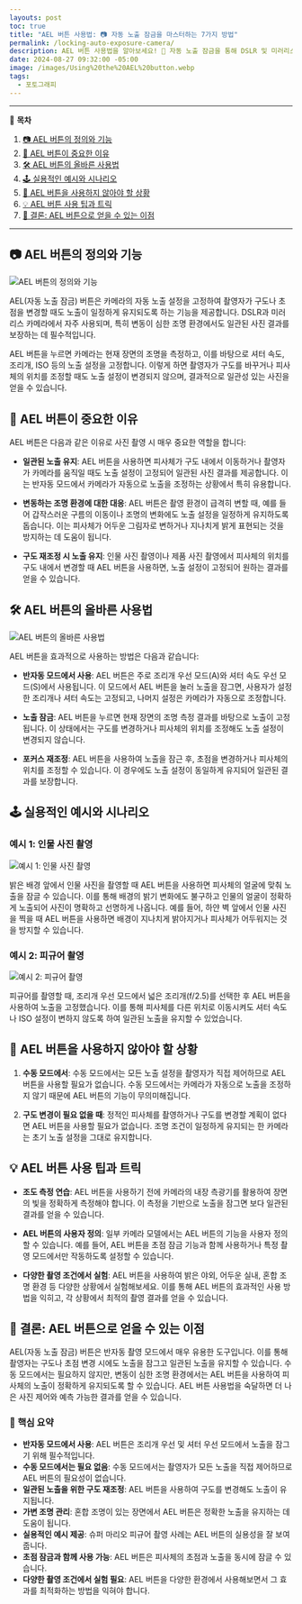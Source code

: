 ```yaml
---
layouts: post
toc: true
title: "AEL 버튼 사용법: 📷 자동 노출 잠금을 마스터하는 7가지 방법"
permalink: /locking-auto-exposure-camera/
description: AEL 버튼 사용법을 알아보세요! 🎯 자동 노출 잠금을 통해 DSLR 및 미러리스 카메라에서 📷 일관된 사진 결과를 얻는 방법을 소개합니다.
date: 2024-08-27 09:32:00 -05:00
image: /images/Using%20the%20AEL%20button.webp
tags:
  - 포토그래피
---
```

---

 📖 **목차**

1. [📷 AEL 버튼의 정의와 기능](#ael-%EB%B2%84%ED%8A%BC%EC%9D%98-%EC%A0%95%EC%9D%98%EC%99%80-%EA%B8%B0%EB%8A%A5)
2. [🎯 AEL 버튼이 중요한 이유](#ael-%EB%B2%84%ED%8A%BC%EC%9D%B4-%EC%A4%91%EC%9A%94%ED%95%9C-%EC%9D%B4%EC%9C%A0)
3. [🛠️ AEL 버튼의 올바른 사용법](#ael-%EB%B2%84%ED%8A%BC%EC%9D%98-%EC%98%AC%EB%B0%94%EB%A5%B8-%EC%82%AC%EC%9A%A9%EB%B2%95)
4. [🕹️ 실용적인 예시와 시나리오](#%EC%8B%A4%EC%9A%A9%EC%A0%81%EC%9D%B8-%EC%98%88%EC%8B%9C%EC%99%80-%EC%8B%9C%EB%82%98%EB%A6%AC%EC%98%A4)
5. [🚫 AEL 버튼을 사용하지 않아야 할 상황](#ael-%EB%B2%84%ED%8A%BC%EC%9D%84-%EC%82%AC%EC%9A%A9%ED%95%98%EC%A7%80-%EC%95%8A%EC%95%84%EC%95%BC-%ED%95%A0-%EC%83%81%ED%99%A9)
6. [💡 AEL 버튼 사용 팁과 트릭](#ael-%EB%B2%84%ED%8A%BC-%EC%82%AC%EC%9A%A9-%ED%8C%81%EA%B3%BC-%ED%8A%B8%EB%A6%AD)
7. [📝 결론: AEL 버튼으로 얻을 수 있는 이점](#%EA%B2%B0%EB%A1%A0-ael-%EB%B2%84%ED%8A%BC%EC%9C%BC%EB%A1%9C-%EC%96%BB%EC%9D%84-%EC%88%98-%EC%9E%88%EB%8A%94-%EC%9D%B4%EC%A0%90)

---

## 📷 **AEL 버튼의 정의와 기능**
![AEL 버튼의 정의와 기능](/images/What%20is%20the%20AEL%20button%20and%20what%20does%20it%20do_01.webp)

AEL(자동 노출 잠금) 버튼은 카메라의 자동 노출 설정을 고정하여 촬영자가 구도나 초점을 변경할 때도 노출이 일정하게 유지되도록 하는 기능을 제공합니다. DSLR과 미러리스 카메라에서 자주 사용되며, 특히 변동이 심한 조명 환경에서도 일관된 사진 결과를 보장하는 데 필수적입니다.

AEL 버튼을 누르면 카메라는 현재 장면의 조명을 측정하고, 이를 바탕으로 셔터 속도, 조리개, ISO 등의 노출 설정을 고정합니다. 이렇게 하면 촬영자가 구도를 바꾸거나 피사체의 위치를 조정할 때도 노출 설정이 변경되지 않으며, 결과적으로 일관성 있는 사진을 얻을 수 있습니다.

## 🎯 **AEL 버튼이 중요한 이유**

AEL 버튼은 다음과 같은 이유로 사진 촬영 시 매우 중요한 역할을 합니다:

- **일관된 노출 유지**: AEL 버튼을 사용하면 피사체가 구도 내에서 이동하거나 촬영자가 카메라를 움직일 때도 노출 설정이 고정되어 일관된 사진 결과를 제공합니다. 이는 반자동 모드에서 카메라가 자동으로 노출을 조정하는 상황에서 특히 유용합니다.
    
- **변동하는 조명 환경에 대한 대응**: AEL 버튼은 촬영 환경이 급격히 변할 때, 예를 들어 갑작스러운 구름의 이동이나 조명의 변화에도 노출 설정을 일정하게 유지하도록 돕습니다. 이는 피사체가 어두운 그림자로 변하거나 지나치게 밝게 표현되는 것을 방지하는 데 도움이 됩니다.
    
- **구도 재조정 시 노출 유지**: 인물 사진 촬영이나 제품 사진 촬영에서 피사체의 위치를 구도 내에서 변경할 때 AEL 버튼을 사용하면, 노출 설정이 고정되어 원하는 결과를 얻을 수 있습니다.
    

## 🛠️ **AEL 버튼의 올바른 사용법**
![AEL 버튼의 올바른 사용법](/images/Proper%20usage%20of%20the%20AEL%20button_02.webp)

AEL 버튼을 효과적으로 사용하는 방법은 다음과 같습니다:

- **반자동 모드에서 사용**: AEL 버튼은 주로 조리개 우선 모드(A)와 셔터 속도 우선 모드(S)에서 사용됩니다. 이 모드에서 AEL 버튼을 눌러 노출을 잠그면, 사용자가 설정한 조리개나 셔터 속도는 고정되고, 나머지 설정은 카메라가 자동으로 조정합니다.
    
- **노출 잠금**: AEL 버튼을 누르면 현재 장면의 조명 측정 결과를 바탕으로 노출이 고정됩니다. 이 상태에서는 구도를 변경하거나 피사체의 위치를 조정해도 노출 설정이 변경되지 않습니다.
    
- **포커스 재조정**: AEL 버튼을 사용하여 노출을 잠근 후, 초점을 변경하거나 피사체의 위치를 조정할 수 있습니다. 이 경우에도 노출 설정이 동일하게 유지되어 일관된 결과를 보장합니다.
    

## 🕹️ **실용적인 예시와 시나리오**

### 예시 1: 인물 사진 촬영
![예시 1: 인물 사진 촬영](/images/Take%20a%20portrait_03.webp)

밝은 배경 앞에서 인물 사진을 촬영할 때 AEL 버튼을 사용하면 피사체의 얼굴에 맞춰 노출을 잠글 수 있습니다. 이를 통해 배경의 밝기 변화에도 불구하고 인물의 얼굴이 정확하게 노출되어 사진이 명확하고 선명하게 나옵니다. 예를 들어, 하얀 벽 앞에서 인물 사진을 찍을 때 AEL 버튼을 사용하면 배경이 지나치게 밝아지거나 피사체가 어두워지는 것을 방지할 수 있습니다.

### 예시 2: 피규어 촬영
![예시 2: 피규어 촬영](/images/Shooting%20Figures_04.webp)

피규어를 촬영할 때, 조리개 우선 모드에서 넓은 조리개(f/2.5)를 선택한 후 AEL 버튼을 사용하여 노출을 고정했습니다. 이를 통해 피사체를 다른 위치로 이동시켜도 셔터 속도나 ISO 설정이 변하지 않도록 하여 일관된 노출을 유지할 수 있었습니다.

## 🚫 **AEL 버튼을 사용하지 않아야 할 상황**

1. **수동 모드에서**: 수동 모드에서는 모든 노출 설정을 촬영자가 직접 제어하므로 AEL 버튼을 사용할 필요가 없습니다. 수동 모드에서는 카메라가 자동으로 노출을 조정하지 않기 때문에 AEL 버튼의 기능이 무의미해집니다.
    
2. **구도 변경이 필요 없을 때**: 정적인 피사체를 촬영하거나 구도를 변경할 계획이 없다면 AEL 버튼을 사용할 필요가 없습니다. 조명 조건이 일정하게 유지되는 한 카메라는 초기 노출 설정을 그대로 유지합니다.
    

## 💡 **AEL 버튼 사용 팁과 트릭**

- **조도 측정 연습**: AEL 버튼을 사용하기 전에 카메라의 내장 측광기를 활용하여 장면의 빛을 정확하게 측정해야 합니다. 이 측정을 기반으로 노출을 잠그면 보다 일관된 결과를 얻을 수 있습니다.
    
- **AEL 버튼의 사용자 정의**: 일부 카메라 모델에서는 AEL 버튼의 기능을 사용자 정의할 수 있습니다. 예를 들어, AEL 버튼을 초점 잠금 기능과 함께 사용하거나 특정 촬영 모드에서만 작동하도록 설정할 수 있습니다.
    
- **다양한 촬영 조건에서 실험**: AEL 버튼을 사용하여 밝은 야외, 어두운 실내, 혼합 조명 환경 등 다양한 상황에서 실험해보세요. 이를 통해 AEL 버튼의 효과적인 사용 방법을 익히고, 각 상황에서 최적의 촬영 결과를 얻을 수 있습니다.
    

## 📝 **결론: AEL 버튼으로 얻을 수 있는 이점**

AEL(자동 노출 잠금) 버튼은 반자동 촬영 모드에서 매우 유용한 도구입니다. 이를 통해 촬영자는 구도나 초점 변경 시에도 노출을 잠그고 일관된 노출을 유지할 수 있습니다. 수동 모드에서는 필요하지 않지만, 변동이 심한 조명 환경에서는 AEL 버튼을 사용하여 피사체의 노출이 정확하게 유지되도록 할 수 있습니다. AEL 버튼 사용법을 숙달하면 더 나은 사진 제어와 예측 가능한 결과를 얻을 수 있습니다.

### 📌 **핵심 요약**

- **반자동 모드에서 사용**: AEL 버튼은 조리개 우선 및 셔터 우선 모드에서 노출을 잠그기 위해 필수적입니다.
- **수동 모드에서는 필요 없음**: 수동 모드에서는 촬영자가 모든 노출을 직접 제어하므로 AEL 버튼의 필요성이 없습니다.
- **일관된 노출을 위한 구도 재조정**: AEL 버튼을 사용하여 구도를 변경해도 노출이 유지됩니다.
- **가변 조명 관리**: 혼합 조명이 있는 장면에서 AEL 버튼은 정확한 노출을 유지하는 데 도움이 됩니다.
- **실용적인 예시 제공**: 슈퍼 마리오 피규어 촬영 사례는 AEL 버튼의 실용성을 잘 보여줍니다.
- **초점 잠금과 함께 사용 가능**: AEL 버튼은 피사체의 초점과 노출을 동시에 잠글 수 있습니다.
- **다양한 촬영 조건에서 실험 필요**: AEL 버튼을 다양한 환경에서 사용해보면서 그 효과를 최적화하는 방법을 익혀야 합니다.
